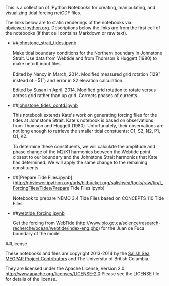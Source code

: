This is a collection of IPython Notebooks for creating,
manipulating, and visualizing tidal forcing netCDF files.

The links below are to static renderings of the notebooks via
[nbviewer.ipython.org](http://nbviewer.ipython.org/).
Descriptions below the links are from the first cell of the notebooks
(if that cell contains Markdown or raw text).

* ##[johnstone_strait_tides.ipynb](http://nbviewer.ipython.org/urls/bitbucket.org/salishsea/tools/raw/tip/I_ForcingFiles/Tides/johnstone_strait_tides.ipynb)  
    
    Make tidal boundary conditions for the Northern boundary in Johnstone Strait. Use data from Webtide and from Thomson & Huggett (1980) to make netcdf input files.  
      
    Edited by Nancy in March, 2014. Modified measured grid rotation ($129^\circ$ instead of $-51^\circ$) and error in S2 elevation calculation.  
      
    Edited by Susan in April, 2014.  Modified grid rotation to rotate versus across grid rather than up grid.  Corrects phases of currents.  

* ##[johnstone_tides_contd.ipynb](http://nbviewer.ipython.org/urls/bitbucket.org/salishsea/tools/raw/tip/I_ForcingFiles/Tides/johnstone_tides_contd.ipynb)  
    
    This notebook extends Kate's work on generating forcing files for the tides at Johnstone Strait. Kate's notebook is based on observations from Thomson and Huggett (1980). Unfortunately, their observations are not long enough to retrieve the smaller tidal constuents: O1, S2, N2, P1, Q1, K2.  
      
    To determine these constituents, we will calculate the amplitude and phase change of the M2/K1 harmonics between the Webtide point closest to our boundary and the Johnstone Strait harmonics that Kate has determined. We will apply the same change to the remaining constituents.   

* ##[Prepare Tide Files.ipynb](http://nbviewer.ipython.org/urls/bitbucket.org/salishsea/tools/raw/tip/I_ForcingFiles/Tides/Prepare Tide Files.ipynb)  
    
    Notebook to prepare NEMO 3.4 Tide Files based on CONCEPTS 110 Tide Files  

* ##[webtide_forcing.ipynb](http://nbviewer.ipython.org/urls/bitbucket.org/salishsea/tools/raw/tip/I_ForcingFiles/Tides/webtide_forcing.ipynb)  
    
    Get the forcing from WebTide (http://www.bio.gc.ca/science/research-recherche/ocean/webtide/index-eng.php) for the Juan de Fuca boundary of the model  


##License

These notebooks and files are copyright 2013-2014
by the [Salish Sea MEOPAR Project Contributors](https://bitbucket.org/salishsea/docs/src/tip/CONTRIBUTORS.rst)
and The University of British Columbia.

They are licensed under the Apache License, Version 2.0.
http://www.apache.org/licenses/LICENSE-2.0
Please see the LICENSE file for details of the license.
